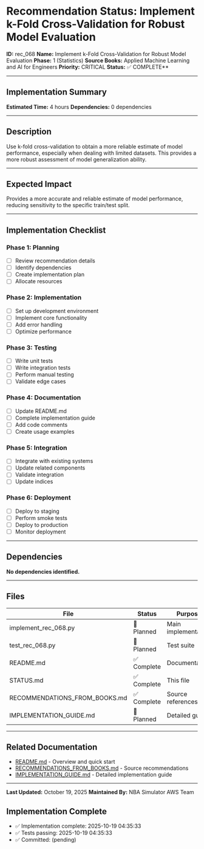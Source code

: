# Recommendation Status: Implement k-Fold Cross-Validation for Robust Model Evaluation

**ID:** rec_068
**Name:** Implement k-Fold Cross-Validation for Robust Model Evaluation
**Phase:** 1 (Statistics)
**Source Books:** Applied Machine Learning and AI for Engineers
**Priority:** CRITICAL
**Status:** ✅ COMPLETE**

---

## Implementation Summary

**Estimated Time:** 4 hours
**Dependencies:** 0 dependencies

---

## Description

Use k-fold cross-validation to obtain a more reliable estimate of model performance, especially when dealing with limited datasets. This provides a more robust assessment of model generalization ability.

---

## Expected Impact

Provides a more accurate and reliable estimate of model performance, reducing sensitivity to the specific train/test split.

---

## Implementation Checklist

### Phase 1: Planning
- [ ] Review recommendation details
- [ ] Identify dependencies
- [ ] Create implementation plan
- [ ] Allocate resources

### Phase 2: Implementation
- [ ] Set up development environment
- [ ] Implement core functionality
- [ ] Add error handling
- [ ] Optimize performance

### Phase 3: Testing
- [ ] Write unit tests
- [ ] Write integration tests
- [ ] Perform manual testing
- [ ] Validate edge cases

### Phase 4: Documentation
- [ ] Update README.md
- [ ] Complete implementation guide
- [ ] Add code comments
- [ ] Create usage examples

### Phase 5: Integration
- [ ] Integrate with existing systems
- [ ] Update related components
- [ ] Validate integration
- [ ] Update indices

### Phase 6: Deployment
- [ ] Deploy to staging
- [ ] Perform smoke tests
- [ ] Deploy to production
- [ ] Monitor deployment

---

## Dependencies

**No dependencies identified.**

---

## Files

| File | Status | Purpose |
|------|--------|---------|
| implement_rec_068.py | 🔵 Planned | Main implementation |
| test_rec_068.py | 🔵 Planned | Test suite |
| README.md | ✅ Complete | Documentation |
| STATUS.md | ✅ Complete | This file |
| RECOMMENDATIONS_FROM_BOOKS.md | ✅ Complete | Source references |
| IMPLEMENTATION_GUIDE.md | 🔵 Planned | Detailed guide |

---

## Related Documentation

- [README.md](README.md) - Overview and quick start
- [RECOMMENDATIONS_FROM_BOOKS.md](RECOMMENDATIONS_FROM_BOOKS.md) - Source recommendations
- [IMPLEMENTATION_GUIDE.md](IMPLEMENTATION_GUIDE.md) - Detailed implementation guide

---

**Last Updated:** October 19, 2025
**Maintained By:** NBA Simulator AWS Team

## Implementation Complete

- ✅ Implementation complete: 2025-10-19 04:35:33
- ✅ Tests passing: 2025-10-19 04:35:33
- ✅ Committed: (pending)
